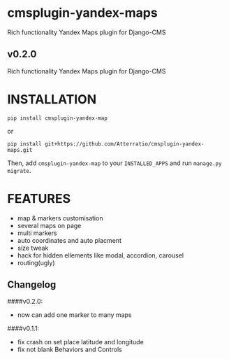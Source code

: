 cmsplugin-yandex-maps
===========
Rich functionality Yandex Maps plugin for Django-CMS


v0.2.0
-------

Rich functionality Yandex Maps plugin for Django-CMS


INSTALLATION
===========

`pip install cmsplugin-yandex-map`

or

`pip install git+https://github.com/Atterratio/cmsplugin-yandex-maps.git`

Then, add `cmsplugin-yandex-map` to your `INSTALLED_APPS` and run `manage.py migrate`.


FEATURES
===========

* map & markers customisation
* several maps on page
* multi markers
* auto coordinates and auto placment
* size tweak
* hack for hidden ellements like modal, accordion, carousel
* routing(ugly)


Changelog
-------
####v0.2.0:
* now can add one marker to many maps


####v0.1.1:
* fix crash on set place latitude and longitude
* fix not blank Behaviors and Controls